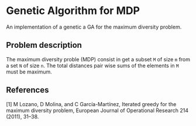# Genetic Algorithm for MDP
An implementation of a genetic a GA for the maximum diversity problem. 
## Problem description

The maximum diversity proble (MDP) consist in get a subset `M` of size `m` from a set `N` of size `n`. The total distances pair wise sums of the elements in `M` must be maximum.

## References
[1] M Lozano, D Molina, and C García-Martínez, Iterated greedy for the maximum diversity problem, European Journal of Operational Research 214 (2011), 31–38.
